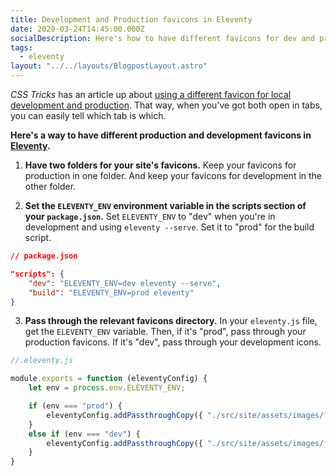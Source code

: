 ```yaml
---
title: Development and Production favicons in Eleventy
date: 2020-03-24T14:45:00.000Z
socialDescription: Here's how to have different favicons for dev and prod in 11ty
tags:
  - eleventy
layout: "../../layouts/BlogpostLayout.astro"
---
```


*CSS Tricks* has an article up about [using a different favicon for local development and production](https://css-tricks.com/different-favicon-for-development). That way, when you've got both open in tabs, you can easily tell which tab is which.

**Here's a way to have different production and development favicons in [Eleventy](https://www.11ty.dev).**

1. **Have two folders for your site's favicons.** Keep your favicons for production in one folder. And keep your favicons for development in the other folder.

2. **Set the `ELEVENTY_ENV` environment variable in the scripts section of your `package.json`.** Set `ELEVENTY_ENV` to "dev" when you're in development and using `eleventy --serve`. Set it to "prod" for the build script.

```json
// package.json

"scripts": {
    "dev": "ELEVENTY_ENV=dev eleventy --serve",
    "build": "ELEVENTY_ENV=prod eleventy"
}
```


3. **Pass through the relevant favicons directory.** In your `eleventy.js` file, get the `ELEVENTY_ENV` variable. Then, if it's "prod", pass through your production favicons. If it's "dev", pass through your development icons.

```js
//.eleventy.js

module.exports = function (eleventyConfig) {
    let env = process.env.ELEVENTY_ENV;

    if (env === "prod") {
        eleventyConfig.addPassthroughCopy({ "./src/site/assets/images/favicons_prod": "/" });
    }
    else if (env === "dev") {
        eleventyConfig.addPassthroughCopy({ "./src/site/assets/images/favicons_dev": "/" });
    }
}
```
